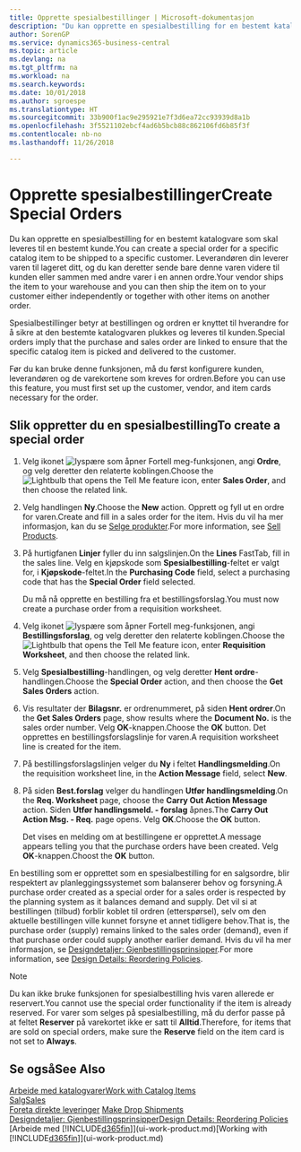 ```yaml
---
title: Opprette spesialbestillinger | Microsoft-dokumentasjon
description: "Du kan opprette en spesialbestilling for en bestemt katalogvare som skal leveres til en bestemt kunde. Leverandøren din leverer varen til lageret ditt, og du kan deretter sende bare denne varen videre til kunden eller sammen med andre varer i en annen ordre."
author: SorenGP
ms.service: dynamics365-business-central
ms.topic: article
ms.devlang: na
ms.tgt_pltfrm: na
ms.workload: na
ms.search.keywords: 
ms.date: 10/01/2018
ms.author: sgroespe
ms.translationtype: HT
ms.sourcegitcommit: 33b900f1ac9e295921e7f3d6ea72cc93939d8a1b
ms.openlocfilehash: 3f5521102ebcf4ad6b5bcb88c862106fd6b85f3f
ms.contentlocale: nb-no
ms.lasthandoff: 11/26/2018

---
```

# <a name="create-special-orders"></a><span data-ttu-id="41e6c-104">Opprette spesialbestillinger</span><span class="sxs-lookup"><span data-stu-id="41e6c-104">Create Special Orders</span></span>
<span data-ttu-id="41e6c-105">Du kan opprette en spesialbestilling for en bestemt katalogvare som skal leveres til en bestemt kunde.</span><span class="sxs-lookup"><span data-stu-id="41e6c-105">You can create a special order for a specific catalog item to be shipped to a specific customer.</span></span> <span data-ttu-id="41e6c-106">Leverandøren din leverer varen til lageret ditt, og du kan deretter sende bare denne varen videre til kunden eller sammen med andre varer i en annen ordre.</span><span class="sxs-lookup"><span data-stu-id="41e6c-106">Your vendor ships the item to your warehouse and you can then ship the item on to your customer either independently or together with other items on another order.</span></span>  

<span data-ttu-id="41e6c-107">Spesialbestillinger betyr at bestillingen og ordren er knyttet til hverandre for å sikre at den bestemte katalogvaren plukkes og leveres til kunden.</span><span class="sxs-lookup"><span data-stu-id="41e6c-107">Special orders imply that the purchase and sales order are linked to ensure that the specific catalog item is picked and delivered to the customer.</span></span>  

<span data-ttu-id="41e6c-108">Før du kan bruke denne funksjonen, må du først konfigurere kunden, leverandøren og de varekortene som kreves for ordren.</span><span class="sxs-lookup"><span data-stu-id="41e6c-108">Before you can use this feature, you must first set up the customer, vendor, and item cards necessary for the order.</span></span>  

## <a name="to-create-a-special-order"></a><span data-ttu-id="41e6c-109">Slik oppretter du en spesialbestilling</span><span class="sxs-lookup"><span data-stu-id="41e6c-109">To create a special order</span></span>  
1.  <span data-ttu-id="41e6c-110">Velg ikonet ![lyspære som åpner Fortell meg-funksjonen](media/ui-search/search_small.png "Fortell hva du vil gjøre"), angi **Ordre**, og velg deretter den relaterte koblingen.</span><span class="sxs-lookup"><span data-stu-id="41e6c-110">Choose the ![Lightbulb that opens the Tell Me feature](media/ui-search/search_small.png "Tell me what you want to do") icon, enter **Sales Order**, and then choose the related link.</span></span>  
2. <span data-ttu-id="41e6c-111">Velg handlingen **Ny**.</span><span class="sxs-lookup"><span data-stu-id="41e6c-111">Choose the **New** action.</span></span> <span data-ttu-id="41e6c-112">Opprett og fyll ut en  ordre for varen.</span><span class="sxs-lookup"><span data-stu-id="41e6c-112">Create and fill in a  sales order for the item.</span></span> <span data-ttu-id="41e6c-113">Hvis du vil ha mer informasjon, kan du se [Selge produkter](sales-how-sell-products.md).</span><span class="sxs-lookup"><span data-stu-id="41e6c-113">For more information, see [Sell Products](sales-how-sell-products.md).</span></span>
3.  <span data-ttu-id="41e6c-114">På hurtigfanen **Linjer** fyller du inn salgslinjen.</span><span class="sxs-lookup"><span data-stu-id="41e6c-114">On the **Lines** FastTab, fill in the sales line.</span></span> <span data-ttu-id="41e6c-115">Velg en kjøpskode som **Spesialbestilling**-feltet er valgt for, i **Kjøpskode**-feltet.</span><span class="sxs-lookup"><span data-stu-id="41e6c-115">In the **Purchasing Code** field, select a purchasing code that has the **Special Order** field selected.</span></span>

    <span data-ttu-id="41e6c-116">Du må nå opprette en bestilling fra et bestillingsforslag.</span><span class="sxs-lookup"><span data-stu-id="41e6c-116">You must now create a purchase order from a requisition worksheet.</span></span>  
4. <span data-ttu-id="41e6c-117">Velg ikonet ![lyspære som åpner Fortell meg-funksjonen](media/ui-search/search_small.png "Fortell hva du vil gjøre"), angi **Bestillingsforslag**, og velg deretter den relaterte koblingen.</span><span class="sxs-lookup"><span data-stu-id="41e6c-117">Choose the ![Lightbulb that opens the Tell Me feature](media/ui-search/search_small.png "Tell me what you want to do") icon, enter **Requisition Worksheet**, and then choose the related link.</span></span>  
5. <span data-ttu-id="41e6c-118">Velg **Spesialbestilling**-handlingen, og velg deretter **Hent ordre**-handlingen.</span><span class="sxs-lookup"><span data-stu-id="41e6c-118">Choose the **Special Order** action, and then choose the **Get Sales Orders** action.</span></span>  
6.  <span data-ttu-id="41e6c-119">Vis resultater der **Bilagsnr.** er ordrenummeret, på siden **Hent ordrer**.</span><span class="sxs-lookup"><span data-stu-id="41e6c-119">On the **Get Sales Orders** page, show results where the **Document No.** is the sales order number.</span></span> <span data-ttu-id="41e6c-120">Velg **OK**-knappen.</span><span class="sxs-lookup"><span data-stu-id="41e6c-120">Choose the **OK** button.</span></span> <span data-ttu-id="41e6c-121">Det opprettes en bestillingsforslagslinje for varen.</span><span class="sxs-lookup"><span data-stu-id="41e6c-121">A requisition worksheet line is created for the item.</span></span>  
7.  <span data-ttu-id="41e6c-122">På bestillingsforslagslinjen velger du **Ny** i feltet **Handlingsmelding**.</span><span class="sxs-lookup"><span data-stu-id="41e6c-122">On the requisition worksheet line, in the **Action Message** field, select **New**.</span></span>  
8.  <span data-ttu-id="41e6c-123">På siden **Best.forslag** velger du handlingen **Utfør handlingsmelding**.</span><span class="sxs-lookup"><span data-stu-id="41e6c-123">On the **Req. Worksheet** page, choose the **Carry Out Action Message** action.</span></span> <span data-ttu-id="41e6c-124">Siden **Utfør handlingsmeld. - forslag** åpnes.</span><span class="sxs-lookup"><span data-stu-id="41e6c-124">The **Carry Out Action Msg. - Req.** page opens.</span></span> <span data-ttu-id="41e6c-125">Velg **OK**.</span><span class="sxs-lookup"><span data-stu-id="41e6c-125">Choose the **OK** button.</span></span>  

    <span data-ttu-id="41e6c-126">Det vises en melding om at bestillingene er opprettet.</span><span class="sxs-lookup"><span data-stu-id="41e6c-126">A message appears telling you that the purchase orders have been created.</span></span> <span data-ttu-id="41e6c-127">Velg **OK**-knappen.</span><span class="sxs-lookup"><span data-stu-id="41e6c-127">Choost the **OK** button.</span></span>  

<span data-ttu-id="41e6c-128">En bestilling som er opprettet som en spesialbestilling for en salgsordre, blir respektert av planleggingssystemet som balanserer behov og forsyning.</span><span class="sxs-lookup"><span data-stu-id="41e6c-128">A purchase order created as a special order for a sales order is respected by the planning system as it balances demand and supply.</span></span> <span data-ttu-id="41e6c-129">Det vil si at bestillingen (tilbud) forblir koblet til ordren (etterspørsel), selv om den aktuelle bestillingen ville kunnet forsyne et annet tidligere behov.</span><span class="sxs-lookup"><span data-stu-id="41e6c-129">That is, the purchase order (supply) remains linked to the sales order (demand), even if that purchase order could supply another earlier demand.</span></span> <span data-ttu-id="41e6c-130">Hvis du vil ha mer informasjon, se [Designdetaljer: Gjenbestillingsprinsipper](design-details-reservation-order-tracking-and-action-messaging.md).</span><span class="sxs-lookup"><span data-stu-id="41e6c-130">For more information, see [Design Details: Reordering Policies](design-details-reservation-order-tracking-and-action-messaging.md).</span></span>  

> [!NOTE]  
>  <span data-ttu-id="41e6c-131">Du kan ikke bruke funksjonen for spesialbestilling hvis varen allerede er reservert.</span><span class="sxs-lookup"><span data-stu-id="41e6c-131">You cannot use the special order functionality if the item is already reserved.</span></span> <span data-ttu-id="41e6c-132">For varer som selges på spesialbestilling, må du derfor passe på at feltet **Reserver** på varekortet ikke er satt til **Alltid**.</span><span class="sxs-lookup"><span data-stu-id="41e6c-132">Therefore, for items that are sold on special orders, make sure the **Reserve** field on the item card is not set to **Always**.</span></span>  

## <a name="see-also"></a><span data-ttu-id="41e6c-133">Se også</span><span class="sxs-lookup"><span data-stu-id="41e6c-133">See Also</span></span>  
[<span data-ttu-id="41e6c-134">Arbeide med katalogvarer</span><span class="sxs-lookup"><span data-stu-id="41e6c-134">Work with Catalog Items</span></span>](inventory-how-work-nonstock-items.md)  
[<span data-ttu-id="41e6c-135">Salg</span><span class="sxs-lookup"><span data-stu-id="41e6c-135">Sales</span></span>](sales-manage-sales.md)  
<span data-ttu-id="41e6c-136">[Foreta direkte leveringer](sales-how-drop-shipment.md) </span><span class="sxs-lookup"><span data-stu-id="41e6c-136">[Make Drop Shipments](sales-how-drop-shipment.md) </span></span>  
[<span data-ttu-id="41e6c-137">Designdetaljer: Gjenbestillingsprinsipper</span><span class="sxs-lookup"><span data-stu-id="41e6c-137">Design Details: Reordering Policies</span></span>](design-details-reservation-order-tracking-and-action-messaging.md)  
<span data-ttu-id="41e6c-138">[Arbeide med [!INCLUDE[d365fin](includes/d365fin_md.md)]](ui-work-product.md)</span><span class="sxs-lookup"><span data-stu-id="41e6c-138">[Working with [!INCLUDE[d365fin](includes/d365fin_md.md)]](ui-work-product.md)</span></span>

